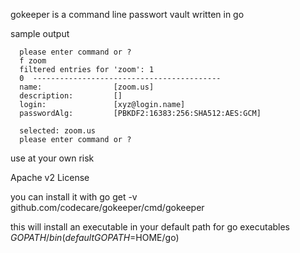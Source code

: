 gokeeper is a command line passwort vault written in go

sample output
  
      please enter command or ?
      f zoom
      filtered entries for 'zoom': 1 
      0  ------------------------------------------
      name:                [zoom.us]
      description:         []
      login:               [xyz@login.name]
      passwordAlg:         [PBKDF2:16383:256:SHA512:AES:GCM]
    
      selected: zoom.us
      please enter command or ?


use at your own risk

Apache v2 License


you can install it with go get -v github.com/codecare/gokeeper/cmd/gokeeper

this will install an executable in your default path for go executables $GOPATH/bin (default GOPATH=$HOME/go)
